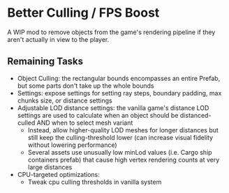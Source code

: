 # Better Culling / FPS Boost

A WIP mod to remove objects from the game's rendering pipeline if they aren't actually in view to the player.

## Remaining Tasks
  * Object Culling: the rectangular bounds encompasses an entire Prefab, but some parts don't take up the whole bounds
  * Settings: expose settings for setting ray steps, boundary padding, max chunks size, or distance settings
  * Adjustable LOD distance settings: the vanilla game's distance LOD settings are used to calculate when an object should be distanced-culled AND when to select mesh variant
	* Instead, allow higher-quality LOD meshes for longer distances but still keep the culling-threshold lower (can increase visual fidelity without lowering performance)
	* Several assets use unusually low minLod values (i.e. Cargo ship containers prefab) that cause high vertex rendering counts at very large distances
  * CPU-targeted optimizations:
	* Tweak cpu culling thresholds in vanilla system
